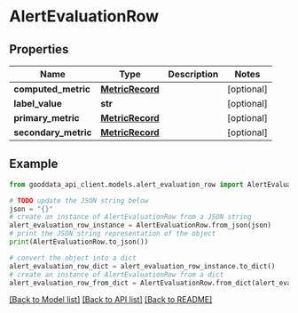 # AlertEvaluationRow


## Properties

Name | Type | Description | Notes
------------ | ------------- | ------------- | -------------
**computed_metric** | [**MetricRecord**](MetricRecord.md) |  | [optional] 
**label_value** | **str** |  | [optional] 
**primary_metric** | [**MetricRecord**](MetricRecord.md) |  | [optional] 
**secondary_metric** | [**MetricRecord**](MetricRecord.md) |  | [optional] 

## Example

```python
from gooddata_api_client.models.alert_evaluation_row import AlertEvaluationRow

# TODO update the JSON string below
json = "{}"
# create an instance of AlertEvaluationRow from a JSON string
alert_evaluation_row_instance = AlertEvaluationRow.from_json(json)
# print the JSON string representation of the object
print(AlertEvaluationRow.to_json())

# convert the object into a dict
alert_evaluation_row_dict = alert_evaluation_row_instance.to_dict()
# create an instance of AlertEvaluationRow from a dict
alert_evaluation_row_from_dict = AlertEvaluationRow.from_dict(alert_evaluation_row_dict)
```
[[Back to Model list]](../README.md#documentation-for-models) [[Back to API list]](../README.md#documentation-for-api-endpoints) [[Back to README]](../README.md)


